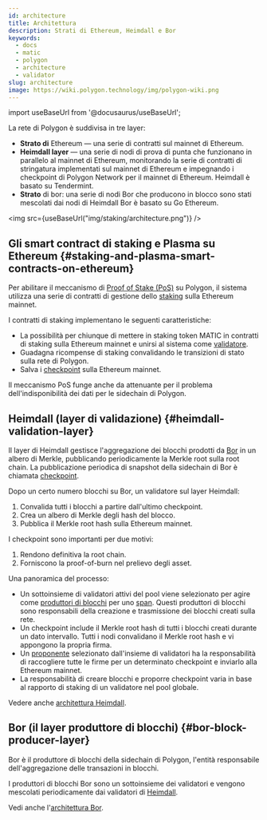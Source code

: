 ```yaml
---
id: architecture
title: Architettura
description: Strati di Ethereum, Heimdall e Bor
keywords:
  - docs
  - matic
  - polygon
  - architecture
  - validator
slug: architecture
image: https://wiki.polygon.technology/img/polygon-wiki.png
---
```

import useBaseUrl from '@docusaurus/useBaseUrl';

La rete di Polygon è suddivisa in tre layer:

* **Strato di** Ethereum — una serie di contratti sul mainnet di Ethereum.
* **Heimdall layer** — una serie di nodi di prova di punta che funzionano in parallelo al mainnet di Ethereum, monitorando la serie di contratti di stringatura implementati sul mainnet di Ethereum e impegnando i checkpoint di Polygon Network per il mainnet di Ethereum. Heimdall è basato su Tendermint.
* **Strato** di bor: una serie di nodi Bor che producono in blocco sono stati mescolati dai nodi di Heimdall Bor è basato su Go Ethereum.

<img src={useBaseUrl("img/staking/architecture.png")} />

## Gli smart contract di staking e Plasma su Ethereum {#staking-and-plasma-smart-contracts-on-ethereum}

Per abilitare il meccanismo di [Proof of Stake (PoS)](/docs/home/polygon-basics/what-is-proof-of-stake) su Polygon, il sistema utilizza una serie di contratti di gestione dello [staking](/docs/maintain/glossary.md#staking) sulla Ethereum mainnet.

I contratti di staking implementano le seguenti caratteristiche:

* La possibilità per chiunque di mettere in staking token MATIC in contratti di staking sulla Ethereum mainnet e unirsi al sistema come [validatore](/docs/maintain/glossary.md#validator).
* Guadagna ricompense di staking convalidando le transizioni di stato sulla rete di Polygon.
* Salva i [checkpoint](/docs/maintain/glossary.md#checkpoint-transaction) sulla Ethereum mainnet.

Il meccanismo PoS funge anche da attenuante per il problema dell'indisponibilità dei dati per le sidechain di Polygon.

## Heimdall (layer di validazione) {#heimdall-validation-layer}

Il layer di Heimdall gestisce l'aggregazione dei blocchi prodotti da [Bor](/docs/maintain/glossary.md#bor) in un albero di Merkle, pubblicando periodicamente la Merkle root sulla root chain. La pubblicazione periodica di snapshot della sidechain di Bor è chiamata [checkpoint](/docs/maintain/glossary.md#checkpoint-transaction).

Dopo un certo numero blocchi su Bor, un validatore sul layer Heimdall:

1. Convalida tutti i blocchi a partire dall'ultimo checkpoint.
2. Crea un albero di Merkle degli hash del blocco.
3. Pubblica il Merkle root hash sulla Ethereum mainnet.

I checkpoint sono importanti per due motivi:

1. Rendono definitiva la root chain.
2. Forniscono la proof-of-burn nel prelievo degli asset.

Una panoramica del processo:

* Un sottoinsieme di validatori attivi del pool viene selezionato per agire come [produttori di blocchi](/docs/maintain/glossary.md#block-producer) per uno [span](/docs/maintain/glossary.md#span). Questi produttori di blocchi sono responsabili della creazione e trasmissione dei blocchi creati sulla rete.
* Un checkpoint include il Merkle root hash di tutti i blocchi creati durante un dato intervallo. Tutti i nodi convalidano il Merkle root hash e vi appongono la propria firma.
* Un [proponente](/docs/maintain/glossary.md#proposer) selezionato dall'insieme di validatori ha la responsabilità di raccogliere tutte le firme per un determinato checkpoint e inviarlo alla Ethereum mainnet.
* La responsabilità di creare blocchi e proporre checkpoint varia in base al rapporto di staking di un validatore nel pool globale.

Vedere anche [architettura Heimdall](/docs/pos/heimdall/overview).

## Bor (il layer produttore di blocchi) {#bor-block-producer-layer}

Bor è il produttore di blocchi della sidechain di Polygon, l'entità responsabile dell'aggregazione delle transazioni in blocchi.

I produttori di blocchi Bor sono un sottoinsieme dei validatori e vengono mescolati periodicamente dai validatori di [Heimdall](/docs/maintain/glossary.md#heimdall).

Vedi anche l'[architettura Bor](/docs/pos/bor/overview).
